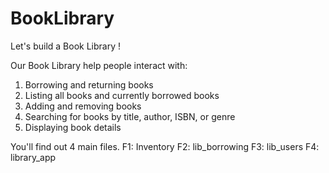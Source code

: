 # BookLibrary

Let's build a Book Library !

Our Book Library help people interact with:
  1. Borrowing and returning books
  2. Listing all books and currently borrowed books
  3. Adding and removing books
  4. Searching for books by title, author, ISBN, or genre
  5. Displaying book details

You'll find out 4 main files.
  F1: Inventory
  F2: lib_borrowing
  F3: lib_users
  F4: library_app
